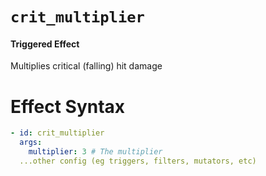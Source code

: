 # `crit_multiplier`
#### Triggered Effect

Multiplies critical (falling) hit damage

# Effect Syntax
```yaml
- id: crit_multiplier
  args:
    multiplier: 3 # The multiplier
  ...other config (eg triggers, filters, mutators, etc)
```